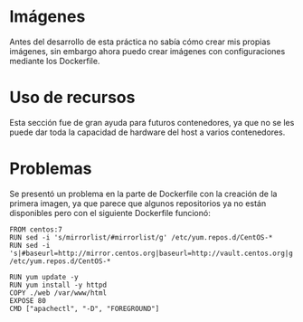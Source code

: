 # Imágenes
Antes del desarrollo de esta práctica no sabía cómo crear mis propias imágenes, sin embargo ahora puedo crear imágenes con configuraciones mediante los Dockerfile.
# Uso de recursos
Esta sección fue de gran ayuda para futuros contenedores, ya que no se les puede dar toda la capacidad de hardware del host a varios contenedores.
# Problemas
Se presentó un problema en la parte de Dockerfile con la creación de la primera imagen, ya que parece que algunos repositorios ya no están disponibles pero con el siguiente Dockerfile funcionó:
```
FROM centos:7
RUN sed -i 's/mirrorlist/#mirrorlist/g' /etc/yum.repos.d/CentOS-*
RUN sed -i 's|#baseurl=http://mirror.centos.org|baseurl=http://vault.centos.org|g' /etc/yum.repos.d/CentOS-*

RUN yum update -y
RUN yum install -y httpd
COPY ./web /var/www/html
EXPOSE 80
CMD ["apachectl", "-D", "FOREGROUND"]
```

